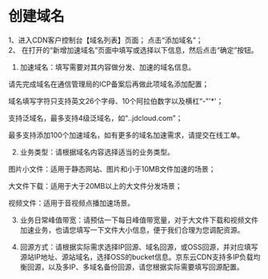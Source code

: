 # 创建域名
1、进入CDN客户控制台【域名列表】页面； 点击“添加域名”；           
2、 在打开的“新增加速域名”页面中填写或选择以下信息，然后点击“确定”按钮。

1)   加速域名：填写需要对其内容做分发、加速的域名信息。

请先完成域名在通信管理局的ICP备案后再做此项域名添加配置；

域名填写字符只支持英文26个字母、10个阿拉伯数字以及横杠“-”'*'；

支持泛域名，最多支持4级泛域名，如“*.*.jdcloud.com”；

最多支持添加100个加速域名，如有更多的域名加速需求，请提交在线工单。

2)   业务类型：请根据域名内容选择适当的业务类型。

图片小文件：适用于静态网站、图片和小于10MB文件加速的场景；

大文件下载：适用于大于20MB以上的大文件分发场景；

视频文件：适用于音视频点播加速场景。

3)   业务日常峰值带宽：请预估一下每日峰值带宽量，对于大文件下载和视频文件加速业务，也请您填写一下文件大小信息，便于我们合理为您调配资源。

4)  回源方式：请根据实际需求选择IP回源、域名回源，或OSS回源，并对应填写源站IP地址、源站域名，选择OSS的bucket信息。京东云CDN支持多IP负载均衡回源，以及多IP、多域名备份回源，请您根据实际需要填写回源配置。
